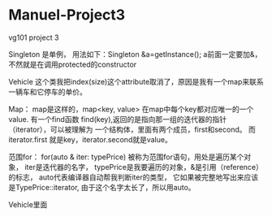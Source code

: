 # Manuel-Project3
vg101 project 3


Singleton 是单例， 用法如下：Singleton &a=getInstance(); a前面一定要加&， 不然就是在调用protected的constructor

Vehicle 这个类我把index(size)这个attribute取消了，原因是我有一个map来联系一辆车和它停车的单价。

Map：
map是这样的，map<key, value> 在map中每个key都对应唯一的一个value. 有一个find函数 find(key),返回的是指向那一组的迭代器的指针（iterator），可以被理解为
一个结构体，里面有两个成员，first和second。
而iterator.first 就是key，iterator.second就是value。

范围for：
for(auto & iter: typePrice) 被称为范围for语句，用处是遍历某个对象， iter是迭代器的名字， typePrice是我要遍历的对象，&是引用（reference）的标志，
auto代表编译器自动帮我判断iter的类型， 它如果被完整地写出来应该是TypePrice::iterator, 由于这个名字太长了，所以用auto。

Vehicle里面
